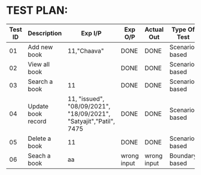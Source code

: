 # TEST PLAN:

| **Test ID** | **Description**                                              | **Exp I/P** | **Exp O/P** | **Actual Out** |**Type Of Test**  |    
|-------------|--------------------------------------------------------------|------------|-------------|----------------|------------------|
|  01       | Add new book   | 11,"Chaava"  | DONE  | DONE  | Scenario based    |
|  02       | View all book  |   | DONE  | DONE  | Scenario based    | 
|  03       | Search a book | 11  | DONE  | DONE  | Scenario based    |
|  04       | Update book record | 11, "issued", "08/09/2021", "18/09/2021", "Satyajit","Patil", 7475  |DONE  |DONE  | Scenario based    |
|  05       | Delete a book | 11  | DONE  | DONE  | Scenario based    |
|  06        | Seach a book  | aa  | wrong input | wrong input | Boundary based |


